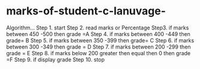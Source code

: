 # marks-of-student-c-lanuvage-
Algorithm…
Step 1. start
Step 2.  read marks or Percentage
Step3.  if marks between 450 -500 then grade =A
Step 4.  if marks between 400 -449 then grade= B
Step 5.  if marks between 350 -399 then grade= C
Step 6.  if marks between 300 -349 then grade = D
Step 7.  if marks between 200 -299 then grade = E
Step 8.  if marks below 200 greater then equal then 0 then grade =F
Step 9. if display grade
Step 10.  stop
